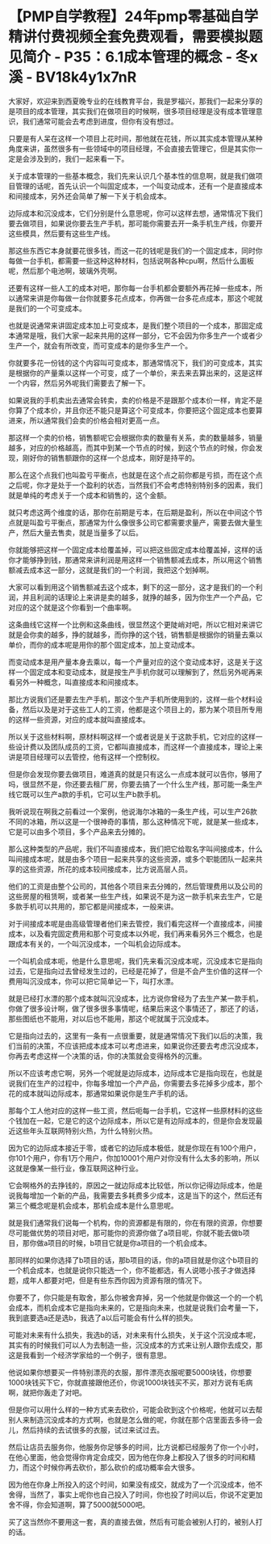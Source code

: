 # 【PMP自学教程】24年pmp零基础自学精讲付费视频全套免费观看，需要模拟题见简介 - P35：6.1成本管理的概念 - 冬x溪 - BV18k4y1x7nR

大家好，欢迎来到西夏晚专业的在线教育平台，我是罗福兴，那我们一起来分享的是项目的成本管理，其实我们在做项目的时候啊，很多项目经理是没有成本管理意识，我们通常可能会去考虑到进度，但你有没有想过。

只要是有人呆在这样一个项目上花时间，那他就在花钱，所以其实成本管理从某种角度来讲，虽然很多有一些领域中的项目经理，不会直接去管理它，但是其实你一定是会涉及到的，我们一起来看一下。

关于成本管理的一些基本概念，我们先来认识几个基本性的信息啊，就是我们做项目管理的话呢，首先认识一个叫固定成本，一个叫变动成本，还有一个是直接成本和间接成本，另外还会简单了解一下关于机会成本。

边际成本和沉没成本，它们分别是什么意思呢，你可以这样去想，通常情况下我们要去做项目，如果说你要去生产手机，那可能你需要去开一条手机生产线，你要开这些模具，然后要有这些生产线。

那这些东西它本身就要花很多钱，而这一花的钱呢是我们的一个固定成本，同时你每做一台手机，都需要一些这种这种材料，包括说啊各种cpu啊，然后什么面板呢，然后那个电池啊，玻璃外壳啊。

还要有这样一些人工的成本对吧，那你每一台手机都会要额外再花掉一些成本，所以通常来讲是你每做一台你就要多花点成本，你再做一台多花点成本，那这个呢就是我们的一个可变成本。

也就是说通常来讲固定成本加上可变成本，是我们整个项目的一个成本，那固定成本通常是哦，我们大家一起来共用的这样一部分，它不会因为你多生产一个或者少生产一个，就会有所改变，而可变成本的是你多生产一个。

你就要多花一份钱的这个内容叫可变成本，那通常情况下，我们的可变成本，其实是根据你的产量乘以这样一个可变，成了一个单价，来去来去算出来的，这是这样一个内容，然后另外呢我们需要去了解一下。

如果说我的手机卖出去通常会转卖，卖的价格是不是跟那个成本价一样，肯定不是你算了个成本价，并且你还不能只是算这个可变成本，你要把这个固定成本也要算进来，所以通常我们会卖的价格会相对更高一点。

那这样一个卖的价格，销售额呢它会根据你卖的数量有关系，卖的数量越多，销量越多，对应的价格越高，而其中到某一个节点的时候，到这个节点的时候，你会发现，刚好你的销售额跟你的这样一个总成本，刚好是持平的。

那么在这个点我们也叫盈亏平衡点，也就是在这个点之前你都是亏损，而在这个点之后呢，你才是处于一个盈利的状态，当然我们不会考虑特别特别多的因素，我们就是单纯的考虑关于一个成本和销售的，这个金额。

就只考虑这两个维度的话，那你在前期是亏本，在后期是盈利，所以在中间这个节点就是叫盈亏平衡点，那通常为什么像很多公司它都需要求量产，需要去做大量生产，然后大量去售卖，就是当量多了以后。

你就能够把这样一个固定成本给覆盖掉，可以把这些固定成本给覆盖掉，这样的话你才能够挣到钱，那通常来讲利润是用这样一个销售额减去成本，所以用这个销售额减去成本这一部分，这就是我们的一个利润，我把这个划掉啊。

大家可以看到用这个销售额减去这个成本，剩下的这一部分，这才是我们的一个利润，并且利润的话理论上来讲是卖的越多，就挣的越多，因为你生产一个产品，它对应的这个就是这个你看到一个曲率啊。

这条曲线它这样一个比例和这条曲线，很显然这个更陡峭对吧，所以它相对来讲它就是会你卖的越多，挣的就越多，而你挣的这个钱，销售额是根据你的销量去乘以单价，而你的成本呢是用你的那个固定成本，加上变动成本。

而变动成本是用产量本身去乘以，每一个产量对应的这个变动成本好，这是关于这样一个固定成本和变动成本，就是按生产手机你就可以理解到了，然后另外呢再来看另外一种概念，叫直接成本和间接成本。

那比方说我们还是要去生产手机，那这个生产手机所使用到的，这样一些个材料设备，然后以及是对于这些工人的工资，他都是这个项目上的，那为某个项目所专用的这样一些资源，对应的成本就叫直接成本。

所以关于这些材料啊，原材料啊这样一个或者说是关于这款手机，它对应的这样一些设计费以及团队成员的工资，它都叫直接成本，而这样一个直接成本，理论上来讲是项目经理可以去管控，他有这样一个控制权。

但是你会发现你要去做项目，难道真的就是只有这么一点成本就可以告你，够用了吗，很显然不是，你还要去租厂房，你要去搞了一个什么生产线，那可能一条生产线它既可以生产a款的手机，它可以生产b款手机。

我听说现在啊我之前看过一个案例，他说海尔冰箱的一条生产线，可以生产26款不同的冰箱，所以这是一个很神奇的事情，那么这种情况下呢，就是某一些成本，它是可以由多个项目，多个产品来去分摊的。

那么这种类型的产品呢，我们不叫直接成本，我们把它给取名字叫间接成本，什么叫间接成本呢，就是由多个项目一起来共享的这些资源，或多个职能团队一起来共享的这些资源，所花的成本较间接成本，比方说高层人员。

他们的工资是由整个公司的，其他各个项目来去分摊的，然后管理费用以及公司的这些房屋的租赁啊，或者某一些生产线，如果说不是为这一款手机来去生产，它是多款手机可以共用的，那它都是间接成本，一般来讲。

对于间接成本呢是由高级管理者他们来去管控，我们看完这样一个直接成本，间接成本，以及看完固定费用和那个可变成本以外呢，我们再来看另外三个概念，也是跟成本有关的，一个叫沉没成本，一个叫机会边际成本。

一个叫机会成本呃，他是什么意思呢，我们先来看沉没成本呢，沉没成本它是指向过去，它是指向过去曾经发生过的，已经是花掉了，但是不会产生价值的这样一个费用叫沉没成本，你可以把它简单记一下，叫打水漂。

就是已经打水漂的那个成本就叫沉没成本，比方说你曾经为了去生产某一款手机，你做了很多设计啊，做了很多很多事情呢，结果后来这个事情还了，那还了的话，那些图纸也不能用，对以后也不能用，那这个呢就属于沉没成本。

它是指向过去的，这里有一条有一点很重要，就是通常情况下我们以后的决策，我们当前的决策，不应该把成本成本可以考虑进来，如果说你还要去考虑沉没成本，你再去考虑这样一个决策的话，你的决策就会变得格外的沉重。

所以不应该考虑它啊，另外一个呢就是边际成本，边际成本它是指向现在，也就是说我们在生产的过程中，你每多增加一个产产品，你需要去多花掉多少成本，那个花的成本就叫边际成本，那通常如果说你是生产手机的话。

那每个工人他对应的这样一些工资，然后呃每一台手机，它这样一些原材料的这些个钱加在一起，它是它的这个边际成本，所以它是有边际成本的，但是你会发现最近这些年头互联网特别火热，为什么特别火热。

因为它的边际成本接近于零，或者它的边际成本极低，就是你现在有100个用户，你101个用户，你有1万个用户，你加10001个用户对你没有什么太多的影响，所以这就是像某一些行业，像互联网这种行业。

它会啊格外的去挣钱的，原因之一就边际成本比较低，所以你记得边际成本，他是说我每增加一个新的产品，我需要去多耗费多少成本，这是当下的这个，然后还有第三个概念呢是机会成本，那机会成本是什么意思呢。

就是我们通常我们说每一个机构，你的资源都是有限的，你在有限的资源，你想要尽可能做优势的项目对吧，那可能你的资源你做了a项目呢，你就不能去做b项目，那你做a项目的时候，b项目它就是你a项目的一个机会成本。

那同样的如果你选择了b项目的话，那b项目的话，你的a项目就是你这个b项目的一个机会成本，也就是说你只能选一个，你不能都选，有人说嗯小孩子才做选择题，成年人都要对吧，但是有些东西你因为资源有限的情况下。

你要不了，你只能是有取舍，那么你被舍弃掉，另一个他就是你做这一个的一个机会成本，而机会成本它是指向未来的，它是指向未来，也就是说我们会考量一下，我到底要选a还是选b，我选了a以后可能会有什么样的损失。

可能对未来有什么损失，我选b的话，对未来有什么损失，关于这个沉没成本呢，其实有的时候我们可以人为去制造一些，沉没成本的方式来让别人跟你去成交，那这是我看到一个经济学家给的一个例子，很有意思。

他说如果你想要买一件特别漂亮的衣服，那件漂亮衣服呢要5000块钱，你想要1000块钱买下它，你就直接跟他还价，你说1000块钱买不买，那对方说有毛病啊，就把你轰走了对吧。

但是你可以用什么样的一种方式来去砍价，可能会砍到这个价格呢，他就可以去帮别人来制造沉没成本的方式啊，也就是怎么做的呢，你就在那个店里面去多待一会儿，然后持续的去试很多的衣服，试过来试过去。

然后让店员去服务你，他服务你足够多的时间，比方说都已经服务了你一个小时，在他心里面，他会觉得你肯定会成交，因为他在你身上都投入了很多的时间和精力，而这个时候你再去砍价，那么砍价的成功概率会大很多。

因为他在你身上所投入的这个时间，如果没有成交，就成为了一个沉没成本，他不舍得，当然了，事实上呢你也自己投入了时间，你也投了时间以后，你说不定更加舍不得，你会知道啊，算了5000就5000吧。

买了这当然你不要用这一套，真的直接去做，然后有可能会被别人打的，被别人打的话。